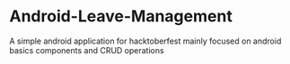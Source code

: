 # Android-Leave-Management
A simple android application for hacktoberfest mainly focused on android basics components and CRUD operations
